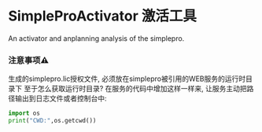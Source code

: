# SimpleProActivator 激活工具
An activator and anplanning analysis of the simplepro.
### 注意事项⚠️
生成的simplepro.lic授权文件, 必须放在simplepro被引用的WEB服务的运行时目录下
至于怎么获取运行时目录?
在服务的代码中增加这样一样来, 让服务主动把路径输出到日志文件或者控制台中:
```python
import os
print("CWD:",os.getcwd())
```

